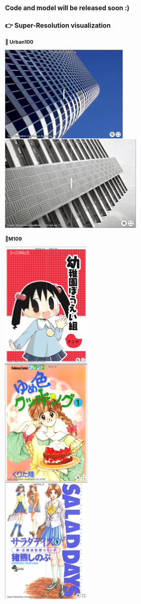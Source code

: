 ## Code and model will be released soon :)

## :point_right: Super-Resolution visualization
### :honeybee: Urban100
[<img src="assert/urban_05.png" height="288px["/>](https://imgsli.com/Mjc0NjUz) [<img src="assert/urban_91.png" height="288px["/>](https://imgsli.com/Mjc0NjUy)
### :dolphin:M109
[<img src="assert/M109_1.png" height="380px["/>](https://imgsli.com/Mjc0NjU5) [<img src="assert/M109_2.png" height="380px["/>](https://imgsli.com/Mjc0NjYw) [<img src="assert/M109_3.png" height="380px["/>](https://imgsli.com/Mjc0NjYx)
 
